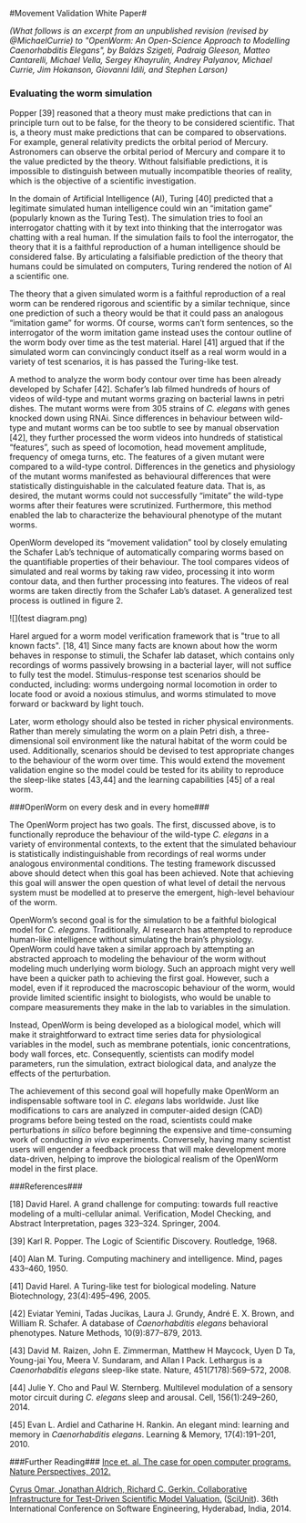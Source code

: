 #Movement Validation White Paper#

*(What follows is an excerpt from an unpublished revision (revised by @MichaelCurrie) to "OpenWorm: An Open-Science Approach to Modelling Caenorhabditis Elegans", by Balázs Szigeti, Padraig Gleeson, Matteo Cantarelli, Michael Vella, Sergey Khayrulin, Andrey Palyanov, Michael Currie, Jim Hokanson, Giovanni Idili, and Stephen Larson)*

### Evaluating the worm simulation ###

Popper [39] reasoned that a theory must make predictions that can in principle turn out to be false, for the theory to be considered scientific.  That is, a theory must make predictions that can be compared to observations. For example, general relativity predicts the orbital period of Mercury. Astronomers can observe the orbital period of Mercury and compare it to the value predicted by the theory.  Without falsifiable predictions, it is impossible to distinguish between mutually incompatible theories of reality, which is the objective of a scientific investigation.

In the domain of Artificial Intelligence (AI), Turing [40] predicted that a legitimate simulated human intelligence could win an “imitation game” (popularly known as the Turing Test).  The simulation tries to fool an interrogator chatting with it by text into thinking that the interrogator was chatting with a real human.  If the simulation fails to fool the interrogator, the theory that it is a faithful reproduction of a human intelligence should be considered false.  By articulating a falsifiable prediction of the theory that humans could be simulated on computers, Turing rendered the notion of AI a scientific one.

The theory that a given simulated worm is a faithful reproduction of a real worm can be rendered rigorous and scientific by a similar technique, since one prediction of such a theory would be that it could pass an analogous “imitation game” for worms.  Of course, worms can’t form sentences, so the interrogator of the worm imitation game instead uses the contour outline of the worm body over time as the test material.  Harel [41] argued that if the simulated worm can convincingly conduct itself as a real worm would in a variety of test scenarios, it is has passed the Turing-like test.

A method to analyze the worm body contour over time has been already developed by Schafer [42].  Schafer’s lab filmed hundreds of hours of videos of wild-type and mutant worms grazing on bacterial lawns in petri dishes.  The mutant worms were from 305 strains of *C. elegans* with genes knocked down using RNAi.  Since differences in behaviour between wild-type and mutant worms can be too subtle to see by manual observation [42], they further processed the worm videos into hundreds of statistical “features”, such as speed of locomotion, head movement amplitude, frequency of omega turns, etc.  The features of a given mutant were compared to a wild-type control.  Differences in the genetics and physiology of the mutant worms manifested as behavioural differences that were statistically distinguishable in the calculated feature data.  That is, as desired, the mutant worms could not successfully “imitate” the wild-type worms after their features were scrutinized.  Furthermore, this method enabled the lab to characterize the behavioural phenotype of the mutant worms.

OpenWorm developed its “movement validation” tool by closely emulating the Schafer Lab’s technique of automatically comparing worms based on the quantifiable properties of their behaviour.  The tool compares videos of simulated and real worms by taking raw video, processing it into worm contour data, and then further processing into features.  The videos of real worms are taken directly from the Schafer Lab’s dataset.  A generalized test process is outlined in figure 2.

![](test diagram.png)

Harel argued for a worm model verification framework that is "true to all known facts". [18, 41]  Since many facts are known about how the worm behaves in response to stimuli, the Schafer lab dataset, which contains only recordings of worms passively browsing in a bacterial layer, will not suffice to fully test the model.  Stimulus-response test scenarios should be conducted, including: worms undergoing normal locomotion in order to locate food or avoid a noxious stimulus, and worms stimulated to move forward or backward by light touch.

Later, worm ethology should also be tested in richer physical environments.  Rather than merely simulating the worm on a plain Petri dish, a three-dimensional soil environment like the natural habitat of the worm could be used.  Additionally, scenarios should be devised to test appropriate changes to the behaviour of the worm over time.  This would extend the movement validation engine so the model could be tested for its ability to reproduce the sleep-like states [43,44] and the learning capabilities [45] of a real worm.

###OpenWorm on every desk and in every home###

The OpenWorm project has two goals.  The first, discussed above, is to functionally reproduce the behaviour of the wild-type *C. elegans* in a variety of environmental contexts, to the extent that the simulated behaviour is statistically indistinguishable from recordings of real worms under analogous environmental conditions.  The testing framework discussed above should detect when this goal has been achieved.  Note that achieving this goal will answer the open question of what level of detail the nervous system must be modelled at to preserve the emergent, high-level behaviour of the worm.

OpenWorm’s second goal is for the simulation to be a faithful biological model for *C. elegans*.  Traditionally, AI research has attempted to reproduce human-like intelligence without simulating the brain’s physiology. OpenWorm could have taken a similar approach by attempting an abstracted approach to modeling the behaviour of the worm without modeling much underlying worm biology. Such an approach might very well have been a quicker path to achieving the first goal.  However, such a model, even if it reproduced the macroscopic behaviour of the worm, would provide limited scientific insight to biologists, who would be unable to compare measurements they make in the lab to variables in the simulation.

Instead, OpenWorm is being developed as a biological model, which will make it straightforward to extract time series data for physiological variables in the model, such as membrane potentials, ionic concentrations, body wall forces, etc.  Consequently, scientists can modify model parameters, run the simulation, extract biological data, and analyze the effects of the perturbation.

The achievement of this second goal will hopefully make OpenWorm an indispensable software tool in *C. elegans* labs worldwide.  Just like modifications to cars are analyzed in computer-aided design (CAD) programs before being tested on the road, scientists could make perturbations *in silico* before beginning the expensive and time-consuming work of conducting *in vivo* experiments.  Conversely, having many scientist users will engender a feedback process that will make development more data-driven, helping to improve the biological realism of the OpenWorm model in the first place.

###References###

[18] David Harel. A grand challenge for computing: towards full reactive modeling of a multi-cellular
animal. Verification, Model Checking, and Abstract Interpretation, pages 323–324. Springer, 2004.

[39] Karl R. Popper. The Logic of Scientific Discovery. Routledge, 1968.

[40] Alan M. Turing. Computing machinery and intelligence. Mind, pages 433–460, 1950.

[41] David Harel. A Turing-like test for biological modeling. Nature Biotechnology, 23(4):495–496, 2005.

[42] Eviatar Yemini, Tadas Jucikas, Laura J. Grundy, André E. X. Brown, and William R. Schafer. A database
of *Caenorhabditis elegans* behavioral phenotypes. Nature Methods, 10(9):877–879, 2013.

[43] David M. Raizen, John E. Zimmerman, Matthew H Maycock, Uyen D Ta, Young-jai You, Meera V. Sundaram, and Allan I Pack. Lethargus is a *Caenorhabditis elegans* sleep-like state. Nature, 451(7178):569–572, 2008.

[44] Julie Y. Cho and Paul W. Sternberg. Multilevel modulation of a sensory motor circuit during *C. elegans* sleep and arousal. Cell, 156(1):249–260, 2014.

[45] Evan L. Ardiel and Catharine H. Rankin. An elegant mind: learning and memory in *Caenorhabditis elegans*. Learning & Memory, 17(4):191–201, 2010.


###Further Reading###
[Ince et. al.  The case for open computer programs.  Nature Perspectives, 2012.](http://www.nature.com/nature/journal/v482/n7386/full/nature10836.html)

[Cyrus Omar, Jonathan Aldrich, Richard C. Gerkin.  Collaborative Infrastructure for Test-Driven Scientific Model Valuation.](https://github.com/cyrus-/papers/raw/master/sciunit-icse14/sciunit-icse14.pdf)  ([SciUnit](https://github.com/scidash/sciunit)).  36th International Conference on Software Engineering, Hyderabad, India, 2014.
